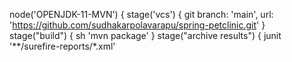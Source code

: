 node('OPENJDK-11-MVN') {
    stage('vcs') {
        git branch: 'main', url: 'https://github.com/sudhakarpolavarapu/spring-petclinic.git'
    }
    stage("build") {
        sh 'mvn package'
    }
    stage("archive results") {
        junit '**/surefire-reports/*.xml'